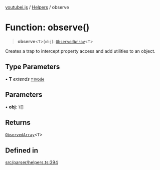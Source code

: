 [youtubei.js](../../../README.md) / [Helpers](../README.md) / observe

# Function: observe()

> **observe**\<`T`\>(`obj`): [`ObservedArray`](../type-aliases/ObservedArray.md)\<`T`\>

Creates a trap to intercept property access
and add utilities to an object.

## Type Parameters

• **T** *extends* [`YTNode`](../classes/YTNode.md)

## Parameters

• **obj**: `T`[]

## Returns

[`ObservedArray`](../type-aliases/ObservedArray.md)\<`T`\>

## Defined in

[src/parser/helpers.ts:394](https://github.com/LuanRT/YouTube.js/blob/305a398158a6cac82e6ef288fed4bf1661c89d52/src/parser/helpers.ts#L394)
